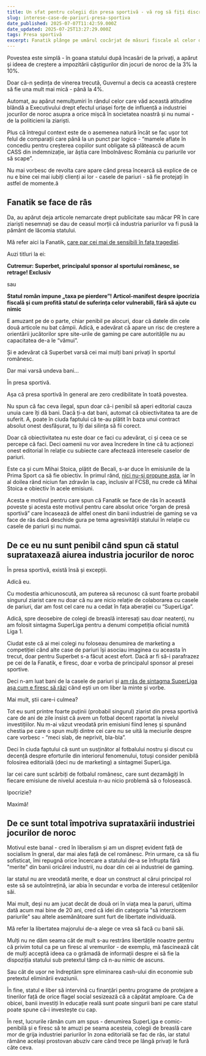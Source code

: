 ```yaml
---
title: Un sfat pentru colegii din presa sportivă - vă rog să fiți discreți când vine vorba de interesele industriei pariurilor
slug: interese-case-de-pariuri-presa-sportiva
date_published: 2025-07-07T11:42:59.000Z
date_updated: 2025-07-25T13:27:29.000Z
tags: Presa sportivă
excerpt: Fanatik plânge pe umărul cocârjat de măsuri fiscale al celor de la Superbet. Ceea ce e penibil nu pentru că n-ar avea dreptate în ceea ce scriu, ci pentru că iau bani pe reclamă de la Superbet și-și vând astfel obiectivitatea în această poveste
---
```


Povestea este simplă - în goana statului după încasări de la privați, a apărut și ideea de creștere a impozitării câștigurilor din jocuri de noroc de la 3% la 10%.

Doar că-n ședința de vinerea trecută, Guvernul a decis ca această creștere să fie una mult mai mică - până la 4%. 

Automat, au apărut nemulțumiri în rândul celor care văd această atitudine blândă a Executivului drept efectul uriașei forțe de influență a industriei jocurilor de noroc asupra a orice mișcă în societatea noastră și nu numai - de la politicieni la ziariști.

Plus că întregul context este de o asemenea natură încât se fac ușor tot felul de comparații care până la un punct par logice - “mamele aflate în concediu pentru creșterea copiilor sunt obligate să plătească de acum CASS din indemnizație, iar ăștia care îmbolnăvesc România cu pariurile vor să scape”.

Nu mai vorbesc de revolta care apare când presa încearcă să explice de ce nu e bine cei mai iubiți clienți ai lor - casele de pariuri - să fie protejați în astfel de momente.â

## Fanatik se face de râs

Da, au apărut deja articole nemarcate drept publicitate sau măcar PR în care ziariști nesemnați se dau de ceasul morții că industria pariurilor va fi pusă la pământ de lăcomia statului.

Mă refer aici la Fanatik, [care par cei mai de sensibili în fața tragediei](https://www.fanatik.ro/cutremur-superbet-principalul-sponsor-al-sportului-romanesc-se-retrage-exclusiv-21190665).

Auzi titluri la ei:

**Cutremur: Superbet, principalul sponsor al sportului românesc, se retrage! Exclusiv**

sau

**Statul român impune „taxa pe pierdere”! Articol-manifest despre ipocrizia fiscală și cum profită statul de suferința celor vulnerabili, fără să ajute cu nimic**

E amuzant pe de o parte, chiar penibil pe alocuri, doar că datele din cele două articole nu bat câmpii. Adică, e adevărat că apare un risc de creștere a orientării jucătorilor spre site-urile de gaming pe care autoritățile nu au capacitatea de-a le “vămui”.

Și e adevărat că Superbet varsă cei mai mulți bani privați în sportul românesc.

Dar mai varsă undeva bani...

În presa sportivă.

Așa că presa sportivă în general are zero credibilitate în toată povestea.

Nu spun că fac ceva ilegal, spun doar că-i penibil să aperi editorial cauza unuia care îți dă bani. Dacă ți-a dat bani, automat că obiectivitatea ta are de suferit. A, poate în ciuda faptului că te-au plătit în baza unui contract absolut onest desfășurat, tu îți dai silința să fii corect.

Doar că obiectivitatea nu este doar ce faci cu adevărat, ci și ceea ce se percepe că faci. Deci oamenii nu vor avea încredere în tine că tu acționezi onest editorial în relație cu subiecte care afectează interesele caselor de pariuri.

Este ca și cum Mihai Stoica, plătit de Becali, s-ar duce în emisiunile de la Prima Sport ca să fie obiectiv. În primul rând, [nici nu-și propune asta](__GHOST_URL__/televiziuni-sport-analisti-liga1/), iar în al doilea rând niciun fan zdravăn la cap, inclusiv al FCSB, nu crede că Mihai Stoica e obiectiv în acele emisiuni.

Acesta e motivul pentru care spun că Fanatik se face de râs în această poveste și acesta este motivul pentru care absolut orice “organ de presă sportivă” care încasează de altfel onest din banii industriei de gaming se va face de râs dacă deschide gura pe tema agresivității statului în relație cu casele de pariuri și nu numai.

## De ce eu nu sunt penibil când spun că statul suprataxează aiurea industria jocurilor de noroc

În presa sportivă, există însă și excepții.

Adică eu.

Cu modestia arhicunoscută, am puterea să recunosc că sunt foarte probabil singurul ziarist care nu doar că nu are nicio relație de colaborarea cu casele de pariuri, dar am fost cel care nu a cedat în fața aberației cu “SuperLiga”.

Adică, spre deosebire de colegi de breaslă interesați sau doar neatenți, nu am folosit sintagma SuperLiga pentru a denumi competiția oficial numită Liga 1.

Ciudat este că ai mei colegi nu foloseau denumirea de marketing a competiției când alte case de pariuri își asociau imaginea cu aceasta în trecut, doar pentru Superbet s-a făcut acest efort. Dacă ar fi să-i parafrazez pe cei de la Fanatik, e firesc, doar e vorba de principalul sponsor al presei sportive.

Deci n-am luat bani de la casele de pariuri și [am râs de sintagma SuperLiga așa cum e firesc să râzi](__GHOST_URL__/de-ce-nu-superliga-liga1/) când ești un om liber la minte și vorbe.

Mai mult, știi care-i culmea?

Tot eu sunt printre foarte puținii (probabil singurul) ziarist din presa sportivă care de ani de zile insist că avem un fotbal decent raportat la nivelul investițiilor. Nu m-ai văzut vreodată prin emisiuni fiind leneș și spunând chestia pe care o spun mulți dintre cei care nu se uită la meciurile despre care vorbesc - “meci slab, de neprivit, bla-bla”.

Deci în ciuda faptului că sunt un susținător al fotbalului nostru și discut cu decență despre eforturile din interiorul fenomenului, totuși consider penibilă folosirea editorială (deci nu de marketing) a sintagmei SuperLiga.

Iar cei care sunt scârbiți de fotbalul românesc, care sunt dezamăgiți în fiecare emisiune de nivelul acestuia n-au nicio problemă să o folosească.

Ipocrizie?

Maximă!

## De ce sunt total împotriva suprataxării industriei jocurilor de noroc

Motivul este banal - cred în liberalism și am un dispreț evident față de socialism în gneral, dar mai ales față de cel românesc. Prin urmare, ca să fiu sofisticat, îmi repugnă orice încercare a statului de-a se înfrupta fără "merite" din banii oricărei industrii, nu doar din cei ai industriei de gaming.

Iar statul nu are vreodată merite, e doar un construct al cărui principal rol este să se autoîntrețină, iar abia în secundar e vorba de interesul cetățenilor săi.

Mai mult, deși nu am jucat decât de două ori în viața mea la paruri, ultima dată acum mai bine de 20 ani, cred că idei din categoria "să interzicem pariurile" sau altele asemănătoare sunt furt de libertate individuală.

Mă refer la libertatea majorului de-a alege ce vrea să facă cu banii săi.

Mulți nu ne dăm seama cât de mult s-au restrâns libertățile noastre pentru că privim totul ca pe un firesc al vremurilor - de exemplu, mă fascinează cât de mulți acceptă ideea ca o grămadă de informații despre ei să fie la dispoziția statului sub pretextul tâmp că n-au nimic de ascuns.

Sau cât de ușor ne îndreptăm spre eliminarea cash-ului din economie sub pretextul eliminării evaziunii.

În fine, statul e liber să intervină cu finanțări pentru programe de protejare  a tinerilor față de orice flagel social sesizează că a căpătat amploare. Ca de obicei, banii investiți în educație reală sunt poate singurii bani pe care statul poate spune că-i investește cu cap. 

În rest, lucrurile rămân cum am spus - denumirea SuperLiga e comic-penibilă și e firesc să te amuzi pe seama acesteia, colegii de breaslă care mor de grija industriei pariurilor în zona editorială se fac de râs, iar statul rămâne același prostovan abuziv care când trece pe lângă privați le fură câte ceva.

